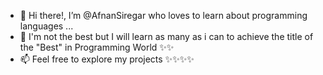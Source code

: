 - 👋 Hi there!, I’m @AfnanSiregar who loves to learn about programming languages ...
- 👀 I'm not the best but I will learn as many as i can to achieve the title of the "Best" in Programming World ✨✨
- 📫 Feel free to explore my projects ✨✨✨✨

